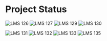 # Project Status

![LMS 126][lms_126]
![LMS 127][lms_127]
![LMS 129][lms_129]
![LMS 130][lms_130]

![LMS 131][lms_131]
![LMS 132][lms_132]
![LMS 133][lms_133]
![LMS 135][lms_135]

<!-- Change REPO_NAME for the name of your repository -->
[lms_126]: https://byob.yarr.is/linero-tech/python-hw-AnnaBorisova157/module_126
[lms_127]: https://byob.yarr.is/linero-tech/python-hw-AnnaBorisova157/module_127
[lms_129]: https://byob.yarr.is/linero-tech/python-hw-AnnaBorisova157/module_129
[lms_130]: https://byob.yarr.is/linero-tech/python-hw-AnnaBorisova157/module_130
[lms_131]: https://byob.yarr.is/linero-tech/python-hw-AnnaBorisova157/module_131
[lms_132]: https://byob.yarr.is/linero-tech/python-hw-AnnaBorisova157/module_132
[lms_133]: https://byob.yarr.is/linero-tech/python-hw-AnnaBorisova157/module_133
[lms_135]: https://byob.yarr.is/linero-tech/python-hw-AnnaBorisova157/module_135
